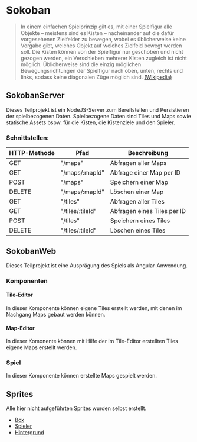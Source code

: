 # Sokoban

> In einem einfachen Spielprinzip gilt es, mit einer Spielfigur alle Objekte – meistens sind es Kisten – nacheinander auf die dafür vorgesehenen Zielfelder zu bewegen, wobei es üblicherweise keine Vorgabe gibt, welches Objekt auf welches Zielfeld bewegt werden soll. Die Kisten können von der Spielfigur nur geschoben und nicht gezogen werden, ein Verschieben mehrerer Kisten zugleich ist nicht möglich. Üblicherweise sind die einzig möglichen Bewegungsrichtungen der Spielfigur nach oben, unten, rechts und links, sodass keine diagonalen Züge möglich sind. [(Wikipedia)](https://de.wikipedia.org/wiki/Sokoban)

## SokobanServer

Dieses Teilprojekt ist ein NodeJS-Server zum Bereitstellen und Persistieren der spielbezogenen Daten. Spielbezogene Daten sind Tiles und Maps sowie statische Assets bspw. für die Kisten, die Kistenziele und den Spieler.

### Schnittstellen:

| HTTP-Methode | Pfad             | Beschreibung                |
|--------------|------------------|-----------------------------|
| GET          | "/maps"          | Abfragen aller Maps         |
| GET          | "/maps/:mapId"   | Abfrage einer Map per ID    |
| POST         | "/maps"          | Speichern einer Map         |
| DELETE       | "/maps/:mapId"   | Löschen einer Map           |
| GET          | "/tiles"         | Abfragen aller Tiles        |
| GET          | "/tiles/:tileId" | Abfragen eines Tiles per ID |
| POST         | "/tiles"         | Speichern eines Tiles       |
| DELETE       | "/tiles/:tileId" | Löschen eines Tiles         |

## SokobanWeb

Dieses Teilprojekt ist eine Ausprägung des Spiels als Angular-Anwendung.

### Komponenten

#### Tile-Editor
In dieser Komponente können eigene Tiles erstellt werden, mit denen im Nachgang Maps gebaut werden können.

#### Map-Editor
In dieser Komonente können mit Hilfe der im Tile-Editor erstellten Tiles eigene Maps erstellt werden.

### Spiel
In dieser Komponente können erstellte Maps gespielt werden.

## Sprites
Alle hier nicht aufgeführten Sprites wurden selbst erstellt.
- [Box](https://www.bienenfisch-design.de/wp-content/uploads/2018/06/wood-textures-005.jpg)
- [Spieler](https://img00.deviantart.net/4b3b/i/2016/050/7/6/lsw_s_top_down_base_by_hyomatanzaki-d9sb1b3.png)
- [Hintergrund](all-free-download.com)
